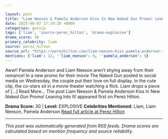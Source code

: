 ```yaml
---

layout: post
title: "Liam Neeson & Pamela Anderson Kiss In New Naked Gun Promo! Leaning Into It!"
date: 2025-08-07 17:19:20 +0000
categories: gossip
tags: ['liam', 'source-perez_hilton', 'drama-explosive']
drama_score: 30
primary_celebrity: liam
source: perez_hilton
source_url: "https://perezhilton.com/liam-neeson-kiss-pamela-anderson-in-new-naked-gun-promo/"
mentions: {'liam': 12, ''liam_neeson': 9, ''pamela_anderson': 9}
---
```


Aww!! Pamela Anderson and Liam Neeson aren’t shying away from their romance! In a new promo for their movie The Naked Gun posted to social media on Wednesday, the couple put their love on full display. In the cute clip, the co-stars sit in a movie theater watching a flick. Liam drops a piece of [...] Read More... The post Liam Neeson & Pamela Anderson Kiss In New <i>Naked Gun</i> Promo! Leaning Into It! appeared first on Perez Hilton.

**Drama Score:** 30 | **Level:** EXPLOSIVE **Celebrities Mentioned:** Liam, Liam Neeson, Pamela Anderson [Read full article at Perez Hilton](https://perezhilton.com/liam-neeson-kiss-pamela-anderson-in-new-naked-gun-promo/)

---

*This post was automatically generated from RSS feeds. Drama scores are calculated based on mention frequency and source reliability.*
